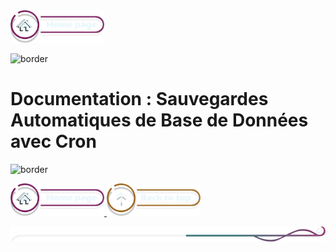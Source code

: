 <a href="../README.md">
  <img src="../assets/button/home_page.png" alt="Home page" style="width: 150px; height: auto;">
  </a>

![border](/Brief-PostegreSQL/assets/line/line_pink_point_r.png)

# Documentation : Sauvegardes Automatiques de Base de Données avec Cron

![border](/Brief-PostegreSQL/assets/line/line_pink_point_l.png)

<a href="../README.md">
  <img src="../assets/button/home_page.png" alt="Home page" style="width: 150px; height: auto;">
</a>
<a href="#dictionnaire-de-données">
  <img src="../assets/button/back_to_top.png" alt="summary" style="width: 150px; height: auto;">
</a>

![border](../assets/line/border_b.png)
